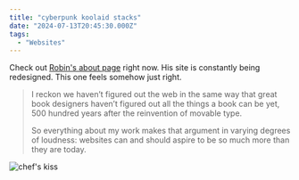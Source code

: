 ```yaml
---
title: "cyberpunk koolaid stacks"
date: "2024-07-13T20:45:30.000Z"
tags: 
  - "Websites"
---
```


Check out [Robin's about page](https://robinrendle.com/about/) right now. His site is constantly being redesigned. This one feels somehow just right.

> I reckon we haven’t figured out the web in the same way that great book designers haven’t figured out all the things a book can be yet, 500 hundred years after the reinvention of movable type.
> 
> So everything about my work makes that argument in varying degrees of loudness: websites can and should aspire to be so much more than they are today.

![chef's kiss](/img/note-images/chef-kiss.png)
